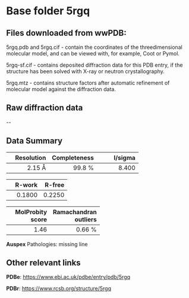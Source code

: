# Base folder 5rgq

## Files downloaded from wwPDB:

5rgq.pdb and 5rgq.cif - contain the coordinates of the threedimensional molecular model, and can be viewed with, for example, Coot or Pymol.

5rgq-sf.cif - contains deposited diffraction data for this PDB entry, if the structure has been solved with X-ray or neutron crystallography.

5rgq.mtz - contains structure factors after automatic refinement of molecular model against the diffraction data.

## Raw diffraction data

--<br> 

## Data Summary
|   | Resolution | Completeness| I/sigma |
|---|-------------:|----------------:|--------------:|
|   |2.15 Å|99.8  %|<img width=50/>8.400|

|   | **R-work**| **R-free**   
|---|-------------:|----------------:|           
||  0.1800|  0.2250|

|   |**MolProbity<br>score**| **Ramachandran<br>outliers** 
|---|-------------:|----------------:|
||  1.46|  0.66 %|

**Auspex** Pathologies: missing line

 

## Other relevant links 
**PDBe**:  https://www.ebi.ac.uk/pdbe/entry/pdb/5rgq
 
**PDBr**: https://www.rcsb.org/structure/5rgq 


